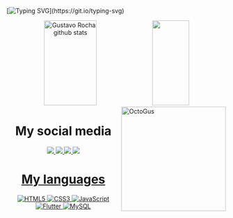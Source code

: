 [![Typing SVG](https://readme-typing-svg.herokuapp.com/?color=066699&size=35&center=true&vCenter=true&width=1000&lines=Hey+Guys;My+Name+Is+Gustavo;I+Am+From+Brazil/SP;This+Is+My+Profile;Be+Welcome!)](https://git.io/typing-svg)



<div align="center">  
  <img width="49%" height="195px" src="https://github-readme-stats.vercel.app/api?username=Gus303&show_icons=true&count_private=true&hide_border=true&title_color=066699&icon_color=066699&text_color=066699&bg_color=0d1117" alt="Gustavo Rocha github stats" />
   <img width="41%" height="195px" src="https://github-readme-stats.vercel.app/api/top-langs/?username=Gus303&layout=compact&hide_border=true&title_color=066699&text_color=066699&bg_color=0d1117" />
</div>

<img align="right" alt="OctoGus" src="https://github.com/Gus303/Gus303/assets/92647381/ec9c9e76-2035-4e0c-9eaa-fd13b1e77ef8" height="240px" width="240px">

<div align="center">  
<h1>My social media</h1>
<a href="mailto:contatogustavoroc@gmail.com" target="_blank"><img src="https://img.shields.io/badge/Gmail-D14836?style=for-the-badge&logo=gmail&logoColor=white"</a>
<a href="https://www.linkedin.com/in/gustavo-rocha-a047a426a/" target="_blank"><img src="https://img.shields.io/badge/linkedin-%230077B5.svg?style=for-the-badge&logo=linkedin&logoColor=white"</a>
<a href="https://www.instagram.com/delaroche_303/" target="_blank"><img src="https://img.shields.io/badge/-Instagram-%23E4405F?style=for-the-badge&logo=instagram&logoColor=white"</a>
<a href="https://codepen.io/Gus303" target="_blank"><img src="https://img.shields.io/badge/Codepen-000000?style=for-the-badge&logo=codepen&logoColor=white"</a>
  </div>

 <div align="center">  
<h1>My languages</h1>
  </div>
  
 <div align="center">
    
![HTML5](https://img.shields.io/badge/html5-%23E34F26.svg?style=for-the-badge&logo=html5&logoColor=white) 
![CSS3](https://img.shields.io/badge/css3-%231572B6.svg?style=for-the-badge&logo=css3&logoColor=white)
![JavaScript](https://img.shields.io/badge/javascript-%23323330.svg?style=for-the-badge&logo=javascript&logoColor=%23F7DF1E)
![Flutter](https://img.shields.io/badge/Flutter-02569B?style=for-the-badge&logo=flutter&logoColor=white)
![MySQL](https://img.shields.io/badge/MySQL-00000F?style=for-the-badge&logo=mysql&logoColor=white)
  </div>
